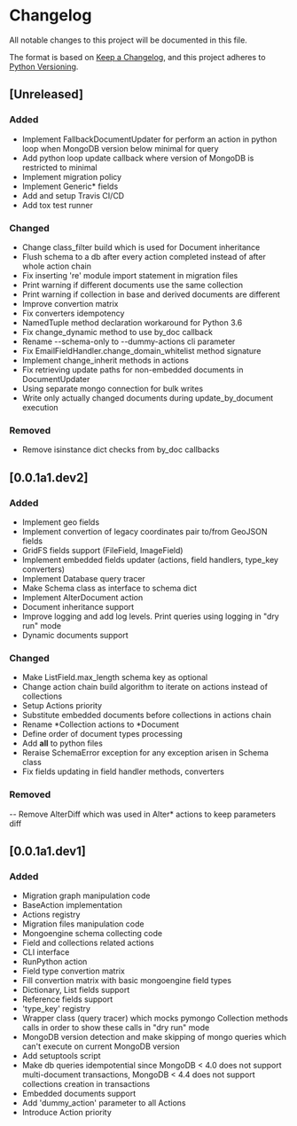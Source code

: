 # Changelog
All notable changes to this project will be documented in this file.

The format is based on [Keep a Changelog](https://keepachangelog.com/en/1.0.0/),
and this project adheres to
[Python Versioning](https://www.python.org/dev/peps/pep-0440/#public-version-identifiers).

## [Unreleased]
### Added
- Implement FallbackDocumentUpdater for perform an action in python loop when MongoDB version
  below minimal for query
- Add python loop update callback where version of MongoDB is restricted to minimal
- Implement migration policy
- Implement Generic* fields
- Add and setup Travis CI/CD
- Add tox test runner

### Changed
- Change class_filter build which is used for Document inheritance
- Flush schema to a db after every action completed instead of after whole action chain
- Fix inserting 're' module import statement in migration files
- Print warning if different documents use the same collection
- Print warning if collection in base and derived documents are different
- Improve convertion matrix
- Fix converters idempotency
- NamedTuple method declaration workaround for Python 3.6
- Fix change_dynamic method to use by_doc callback
- Rename --schema-only to --dummy-actions cli parameter
- Fix EmailFieldHandler.change_domain_whitelist method signature
- Implement change_inherit methods in actions
- Fix retrieving update paths for non-embedded documents in DocumentUpdater
- Using separate mongo connection for bulk writes
- Write only actually changed documents during update_by_document execution

### Removed
- Remove isinstance dict checks from by_doc callbacks


## [0.0.1a1.dev2]
### Added
- Implement geo fields
- Implement convertion of legacy coordinates pair to/from GeoJSON fields
- GridFS fields support (FileField, ImageField)
- Implement embedded fields updater (actions, field handlers, type_key converters)
- Implement Database query tracer
- Make Schema class as interface to schema dict
- Implement AlterDocument action
- Document inheritance support
- Improve logging and add log levels. Print queries using logging in "dry run" mode
- Dynamic documents support

### Changed
- Make ListField.max_length schema key as optional
- Change action chain build algorithm to iterate on actions instead of collections
- Setup Actions priority
- Substitute embedded documents before collections in actions chain
- Rename *Collection actions to *Document
- Define order of document types processing
- Add __all__ to python files
- Reraise SchemaError exception for any exception arisen in Schema class
- Fix fields updating in field handler methods, converters

### Removed
-- Remove AlterDiff which was used in Alter* actions to keep parameters diff


## [0.0.1a1.dev1]
### Added
- Migration graph manipulation code
- BaseAction implementation
- Actions registry
- Migration files manipulation code
- Mongoengine schema collecting code
- Field and collections related actions
- CLI interface
- RunPython action
- Field type convertion matrix
- Fill convertion matrix with basic mongoengine field types
- Dictionary, List fields support
- Reference fields support
- 'type_key' registry
- Wrapper class (query tracer) which mocks pymongo Collection methods calls in order to show these
  calls in "dry run" mode
- MongoDB version detection and make skipping of mongo queries which can't execute on current
  MongoDB version
- Add setuptools script
- Make db queries idempotential since MongoDB < 4.0 does not support multi-document transactions,
  MongoDB < 4.4 does not support collections creation in transactions
- Embedded documents support
- Add 'dummy_action' parameter to all Actions
- Introduce Action priority
